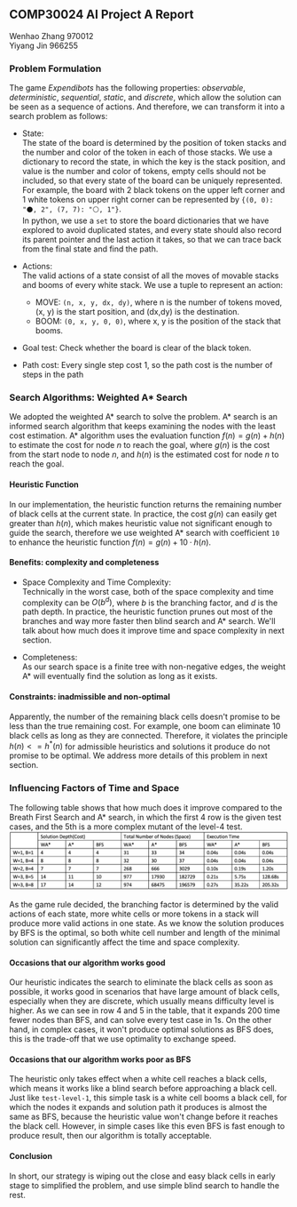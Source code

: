 ## COMP30024 AI Project A Report

Wenhao Zhang 970012  
Yiyang Jin 966255

### Problem Formulation
The game *Expendibots* has the following properties: *observable*, *deterministic*, *sequential*, *static*, and *discrete*, 
which allow the solution can be seen as a sequence of actions. And therefore, we can transform it into a search problem as follows:

* State:   
The state of the board is determined by the position of token stacks and the number and color of the token in each of those stacks.
We use a dictionary to record the state, in which the key is the stack position, and value is the number and color of tokens, 
empty cells should not be included, so that every state of the board can be uniquely represented.  
For example, the board with 2 black tokens on the upper left corner and 1 white tokens on upper right corner can be represented 
by `{(0, 0): "⚫, 2", (7, 7): "⚪, 1"}`.  
In python, we use a `set` to store the board dictionaries that we have explored to avoid duplicated states, and every state should also
record its parent pointer and the last action it takes, so that we can trace back from the final state and find the path.  

* Actions:  
The valid actions of a state consist of all the moves of movable stacks and booms of every white stack. We use a tuple to represent an action:
    * MOVE: `(n, x, y, dx, dy)`, where n is the number of tokens moved, (x, y) is the start position, and (dx,dy) is the destination.
    * BOOM: `(0, x, y, 0, 0)`, where x, y is the position of the stack that booms.  

* Goal test: Check whether the board is clear of the black token.
* Path cost: Every single step cost 1, so the path cost is the number of steps in the path

### Search Algorithms: Weighted A* Search
We adopted the weighted A* search to solve the problem. A* search is an informed search algorithm that keeps examining the
nodes with the least cost estimation.  A* algorithm uses the evaluation function $f(n) = g(n) + h(n)$ to estimate the cost
for node $n$ to reach the goal, where $g(n)$ is the cost from the start node to node $n$, and $h(n)$ is the estimated cost
for node $n$ to reach the goal.  

#### Heuristic Function
In our implementation, the heuristic function returns the remaining number of black cells at the current state. In practice,
the cost $g(n)$ can easily get greater than $h(n)$, which makes heuristic value not significant enough to guide the search,
therefore we use weighted A* search with coefficient `10` to enhance the heuristic function $f(n) = g(n) + 10·h(n)$.

#### Benefits: complexity and completeness 
* Space Complexity and Time Complexity:    
Technically in the worst case, both of the space complexity and time complexity can be $O(b^d)$, where $b$ is the branching factor,
and $d$ is the path depth. In practice, the heuristic function prunes out most of the branches and way more faster then blind search
and A* search. We'll talk about how much does it improve time and space complexity in next section.

* Completeness:  
As our search space is a finite tree with non-negative edges, the weight A* will eventually find the solution as long as it exists. 

#### Constraints: inadmissible and non-optimal
Apparently, the number of the remaining black cells doesn't promise to be less than the true remaining cost. For example, one boom can
eliminate 10 black cells as long as they are connected. Therefore, it violates the principle $h(n) <= h^*(n)$ for admissible heuristics
and solutions it produce do not promise to be optimal. We address more details of this problem in next section. 

### Influencing Factors of Time and Space 
The following table shows that how much does it improve compared to the Breath First Search and A* search, in which the first
4 row is the given test cases, and the 5th is a more complex mutant of the level-4 test.
![Performance-of-algorithms](Performance-of-algorithms.png)

As the game rule decided, the branching factor is determined by the valid actions of each state, more white cells or more tokens in a stack
will produce more valid actions in one state. As we know the solution produces by BFS is the optimal, so both white cell number and length of the
minimal solution can significantly affect the time and space complexity.

#### Occasions that our algorithm works good
Our heuristic indicates the search to eliminate the black cells as soon as possible, it works good in scenarios that have large amount of
black cells, especially when they are discrete, which usually means difficulty level is higher. As we can see in row 4 and 5 in the table,
that it expands 200 time fewer nodes than BFS, and can solve every test case in 1s. On the other hand, in complex cases, it won't produce optimal 
solutions as BFS does, this is the trade-off that we use optimality to exchange speed.

#### Occasions that our algorithm works poor as BFS
The heuristic only takes effect when a white cell reaches a black cells, which means it works like a blind search before approaching
a black cell. Just like `test-level-1`, this simple task is a white cell booms a black cell, for which the nodes it expands and 
solution path it produces is almost the same as BFS, because the heuristic value won't change before it reaches the black cell. 
However, in simple cases like this even BFS is fast enough to produce result, then our algorithm is totally acceptable.

#### Conclusion
In short, our strategy is wiping out the close and easy black cells in early stage to simplified the problem, and use simple
blind search to handle the rest.